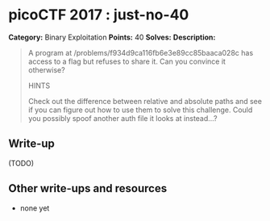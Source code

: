 # picoCTF 2017 : just-no-40

**Category:** Binary Exploitation
**Points:** 40
**Solves:**
**Description:**

> A program at /problems/f934d9ca116fb6e3e89cc85baaca028c has access to a flag but refuses to share it. Can you convince it otherwise?
>
>
>  HINTS
>
> Check out the difference between relative and absolute paths and see if you can figure out how to use them to solve this challenge. Could you possibly spoof another auth file it looks at instead...?


## Write-up

(TODO)

## Other write-ups and resources

* none yet

